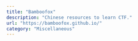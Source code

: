 ```yaml
---
title: "Bamboofox"
description: "Chinese resources to learn CTF."
url: "https://bamboofox.github.io/"
category: "Miscellaneous"
---
```

